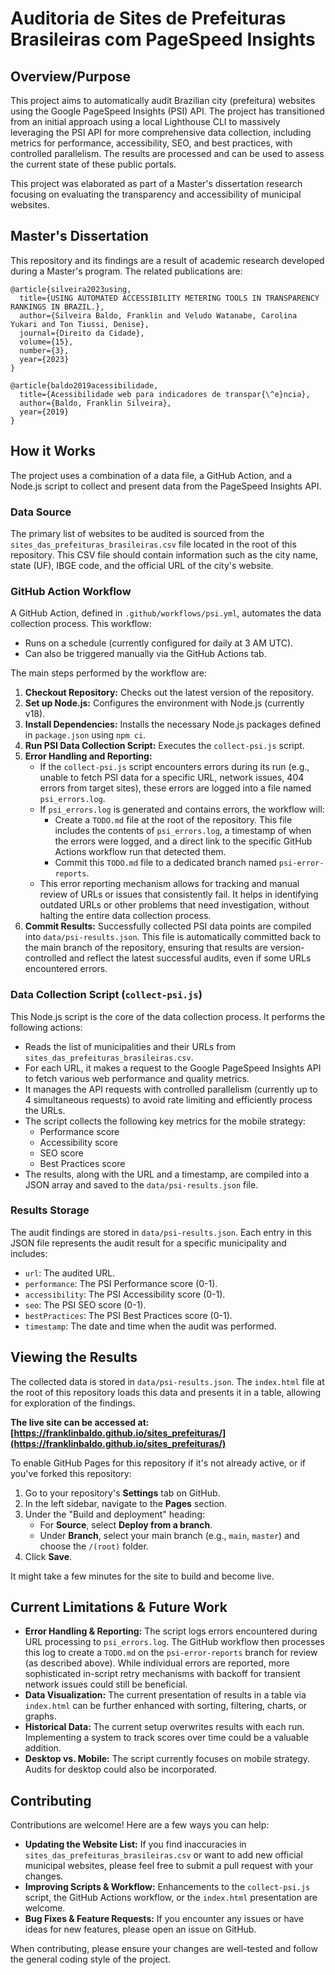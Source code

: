 # Auditoria de Sites de Prefeituras Brasileiras com PageSpeed Insights

## Overview/Purpose

This project aims to automatically audit Brazilian city (prefeitura) websites using the Google PageSpeed Insights (PSI) API. The project has transitioned from an initial approach using a local Lighthouse CLI to massively leveraging the PSI API for more comprehensive data collection, including metrics for performance, accessibility, SEO, and best practices, with controlled parallelism. The results are processed and can be used to assess the current state of these public portals.

This project was elaborated as part of a Master's dissertation research focusing on evaluating the transparency and accessibility of municipal websites.

## Master's Dissertation

This repository and its findings are a result of academic research developed during a Master's program. The related publications are:

```
@article{silveira2023using,
  title={USING AUTOMATED ACCESSIBILITY METERING TOOLS IN TRANSPARENCY RANKINGS IN BRAZIL.},
  author={Silveira Baldo, Franklin and Veludo Watanabe, Carolina Yukari and Ton Tiussi, Denise},
  journal={Direito da Cidade},
  volume={15},
  number={3},
  year={2023}
}

@article{baldo2019acessibilidade,
  title={Acessibilidade web para indicadores de transpar{\^e}ncia},
  author={Baldo, Franklin Silveira},
  year={2019}
}
```

## How it Works

The project uses a combination of a data file, a GitHub Action, and a Node.js script to collect and present data from the PageSpeed Insights API.

### Data Source

The primary list of websites to be audited is sourced from the `sites_das_prefeituras_brasileiras.csv` file located in the root of this repository. This CSV file should contain information such as the city name, state (UF), IBGE code, and the official URL of the city's website.

### GitHub Action Workflow

A GitHub Action, defined in `.github/workflows/psi.yml`, automates the data collection process. This workflow:
- Runs on a schedule (currently configured for daily at 3 AM UTC).
- Can also be triggered manually via the GitHub Actions tab.

The main steps performed by the workflow are:
1.  **Checkout Repository:** Checks out the latest version of the repository.
2.  **Set up Node.js:** Configures the environment with Node.js (currently v18).
3.  **Install Dependencies:** Installs the necessary Node.js packages defined in `package.json` using `npm ci`.
4.  **Run PSI Data Collection Script:** Executes the `collect-psi.js` script.
5.  **Error Handling and Reporting:**
    *   If the `collect-psi.js` script encounters errors during its run (e.g., unable to fetch PSI data for a specific URL, network issues, 404 errors from target sites), these errors are logged into a file named `psi_errors.log`.
    *   If `psi_errors.log` is generated and contains errors, the workflow will:
        *   Create a `TODO.md` file at the root of the repository. This file includes the contents of `psi_errors.log`, a timestamp of when the errors were logged, and a direct link to the specific GitHub Actions workflow run that detected them.
        *   Commit this `TODO.md` file to a dedicated branch named `psi-error-reports`.
    *   This error reporting mechanism allows for tracking and manual review of URLs or issues that consistently fail. It helps in identifying outdated URLs or other problems that need investigation, without halting the entire data collection process.
6.  **Commit Results:** Successfully collected PSI data points are compiled into `data/psi-results.json`. This file is automatically committed back to the main branch of the repository, ensuring that results are version-controlled and reflect the latest successful audits, even if some URLs encountered errors.

### Data Collection Script (`collect-psi.js`)

This Node.js script is the core of the data collection process. It performs the following actions:
- Reads the list of municipalities and their URLs from `sites_das_prefeituras_brasileiras.csv`.
- For each URL, it makes a request to the Google PageSpeed Insights API to fetch various web performance and quality metrics.
- It manages the API requests with controlled parallelism (currently up to 4 simultaneous requests) to avoid rate limiting and efficiently process the URLs.
- The script collects the following key metrics for the mobile strategy:
    - Performance score
    - Accessibility score
    - SEO score
    - Best Practices score
- The results, along with the URL and a timestamp, are compiled into a JSON array and saved to the `data/psi-results.json` file.

### Results Storage

The audit findings are stored in `data/psi-results.json`. Each entry in this JSON file represents the audit result for a specific municipality and includes:
- `url`: The audited URL.
- `performance`: The PSI Performance score (0-1).
- `accessibility`: The PSI Accessibility score (0-1).
- `seo`: The PSI SEO score (0-1).
- `bestPractices`: The PSI Best Practices score (0-1).
- `timestamp`: The date and time when the audit was performed.

## Viewing the Results

The collected data is stored in `data/psi-results.json`. The `index.html` file at the root of this repository loads this data and presents it in a table, allowing for exploration of the findings.

**The live site can be accessed at: [https://franklinbaldo.github.io/sites_prefeituras/](https://franklinbaldo.github.io/sites_prefeituras/)**

To enable GitHub Pages for this repository if it's not already active, or if you've forked this repository:

1.  Go to your repository's **Settings** tab on GitHub.
2.  In the left sidebar, navigate to the **Pages** section.
3.  Under the "Build and deployment" heading:
    *   For **Source**, select **Deploy from a branch**.
    *   Under **Branch**, select your main branch (e.g., `main`, `master`) and choose the `/(root)` folder.
4.  Click **Save**.

It might take a few minutes for the site to build and become live.

## Current Limitations & Future Work

-   **Error Handling & Reporting:** The script logs errors encountered during URL processing to `psi_errors.log`. The GitHub workflow then processes this log to create a `TODO.md` on the `psi-error-reports` branch for review (as described above). While individual errors are reported, more sophisticated in-script retry mechanisms with backoff for transient network issues could still be beneficial.
-   **Data Visualization:** The current presentation of results in a table via `index.html` can be further enhanced with sorting, filtering, charts, or graphs.
-   **Historical Data:** The current setup overwrites results with each run. Implementing a system to track scores over time could be a valuable addition.
-   **Desktop vs. Mobile:** The script currently focuses on mobile strategy. Audits for desktop could also be incorporated.

## Contributing

Contributions are welcome! Here are a few ways you can help:

-   **Updating the Website List:** If you find inaccuracies in `sites_das_prefeituras_brasileiras.csv` or want to add new official municipal websites, please feel free to submit a pull request with your changes.
-   **Improving Scripts & Workflow:** Enhancements to the `collect-psi.js` script, the GitHub Actions workflow, or the `index.html` presentation are welcome.
-   **Bug Fixes & Feature Requests:** If you encounter any issues or have ideas for new features, please open an issue on GitHub.

When contributing, please ensure your changes are well-tested and follow the general coding style of the project.
